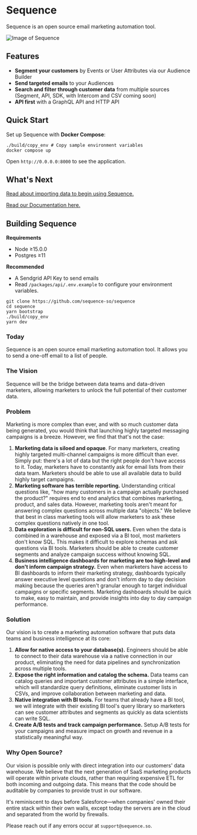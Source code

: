 # Sequence
Sequence is an open source email marketing automation tool. 


![Image of Sequence](./docs/.gitbook/assets/my-movie-4%20(1).gif)

## Features
- **Segment your customers** by Events or User Attributes via our Audience Builder
- **Send targeted emails** to your Audiences
- **Search and filter through customer data** from multiple sources (Segment, API, SDK, with Intercom and CSV coming soon)
- **API first** with a GraphQL API and HTTP API

## Quick Start

Set up Sequence with **Docker Compose**:

```
./build/copy_env # Copy sample environment variables
docker compose up
```

Open `http://0.0.0.0:8000` to see the application.

## **What's Next**

[Read about importing data to begin using Sequence.](https://sequence.gitbook.io/sequence/node-sdk/node-sdk)

[Read our Documentation here.](https://sequence.gitbook.io/sequence/node-sdk/node-sdk)
## Building Sequence

**Requirements**

* Node ≥15.0.0
* Postgres ≥11

**Recommended**

* A Sendgrid API Key to send emails
* Read `/packages/api/.env.example` to configure your environment variables.

```text
git clone https://github.com/sequence-so/sequence
cd sequence
yarn bootstrap
./build/copy_env
yarn dev
```

### Today

Sequence is an open source email marketing automation tool. It allows you to send a one-off email to a list of people. 

### The Vision

Sequence will be the bridge between data teams and data-driven marketers, allowing marketers to unlock the full potential of their customer data. 

### Problem

Marketing is more complex than ever, and with so much customer data being generated, you would think that launching highly targeted messaging campaigns is a breeze. However, we find that that's not the case:

1. **Marketing data is siloed and opaque**. For many marketers, creating highly targeted multi-channel campaigns is more difficult than ever. Simply put: there's a lot of data but the right people don't have access to it. Today, marketers have to constantly ask for email lists from their data team. Marketers should be able to use all available data to build highly target campaigns. 
2. **Marketing software has terrible reporting.** Understanding critical questions like, "how many customers in a campaign actually purchased the product?" requires end to end analytics that combines marketing, product, and sales data. However, marketing tools aren't meant for answering complex questions across multiple data "objects." We believe that best in class marketing tools will allow marketers to ask these complex questions natively in one tool.
3. **Data exploration is difficult for non-SQL users.** Even when the data is combined in a warehouse and exposed via a BI tool, most marketers don't know SQL. This makes it difficult to explore schemas and ask questions via BI tools. Marketers should be able to create customer segments and analyze campaign success without knowing SQL. 
4. **Business intelligence dashboards for marketing are too high-level and don't inform campaign strategy.** Even when marketers have access to BI dashboards to inform their marketing strategy, dashboards typically answer executive level questions and don't inform day to day decision making because the queries aren't granular enough to target individual campaigns or specific segments. Marketing dashboards should be quick to make, easy to maintain, and provide insights into day to day campaign performance. 

### Solution

Our vision is to create a marketing automation software that puts data teams and business intelligence at its core:

1. **Allow for native access to your database\(s\).** Engineers should be able to connect to their data warehouse via a native connection in our product, eliminating the need for data pipelines and synchronization across multiple tools. 
2. **Expose the right information and catalog the schema.** Data teams can catalog queries and important customer attributes in a simple interface, which will standardize query definitions, eliminate customer lists in CSVs, and improve collaboration between marketing and data.
3. **Native integration with BI tools.** For teams that already have a BI tool, we will integrate with their existing BI tool's query library so marketers can see customer attributes and segments as quickly as data scientists can write SQL. 
4. **Create A/B tests and track campaign performance.** Setup A/B tests for your campaigns and measure impact on growth and revenue in a statistically meaningful way. 

### Why Open Source?

Our vision is possible only with direct integration into our customers' data warehouse. We believe that the next generation of SaaS marketing products will operate within private clouds, rather than requiring expensive ETL for both incoming and outgoing data. This means that the code should be auditable by companies to provide trust in our software. 

It's reminiscent to days before Salesforce—when companies' owned their entire stack within their own walls, except today the servers are in the cloud and separated from the world by firewalls. 

Please reach out if any errors occur at `support@sequence.so`.
